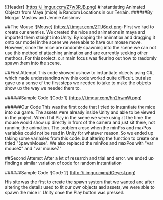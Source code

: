![Header]
(https://i.imgur.com/Z7w3RJB.png)
#Instantiating Animated Objects from Maya (mice) in Random Locations in our Terrain.
######By Morgan Maslow and Jennie Anisimov

##The Mouse
![Mouse]
(https://i.imgur.com/ZTU6qxt.png)
First we had to create our enemies. We created the mice and animations in maya and imported them straight into Unity. By looping the animation and dragging it onto our model in the scene we were able to have our mouse move. However, since the mice are randomly spawning into the scene we can not use this method of attaching animation and are currently seeking other methods. For this project, our main focus was figuring out how to randomly spawn them into the scene. 

##First Attempt
This code showed us how to instantiate objects using C#, which made understanding why this code worked quite difficult, but also gave us a sense of the first steps we needed to take to make the objects show up the way we needed them to.

######Sample Code
![Code 1]
(https://i.imgur.com/hn2hwmW.png)

######Our Code
This was the first code that I tried to instantiate the mice into our game. The assets were already inside Unity and able to be viewed in the project. When I hit Play in the scene we were using at the time, the mouse would show up directly in front of the camera and just sit there, not running the animation. The problem arose when the minPos and maxPos variables could not be read in Unity for whatever reason. So we ended up taking some variables from this code, but altering the function to create one titled "SpawnMouse". We also replaced the minPos and maxPos with "var mouseX" and "var mouseZ"

##Second Attempt
After a lot of research and trial and error, we ended up finding a similar variation of code for random instantiation.

######Sample Code
![Code 2]
(http://i.imgur.com/dOeyesI.png)

His site was the first to create the spawn system that we wanted and after altering the details used to fit our own objects and assets, we were able to spawn the mice in Unity once the Play button was pressed. 
